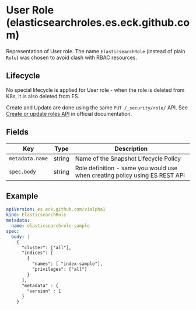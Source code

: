 # User Role (elasticsearchroles.es.eck.github.com)

Representation of User role. The name `ElasticsearchRole` (instead of plain `Role`)
was chosen to avoid clash with RBAC resources.


## Lifecycle

No special lifecycle is applied for User role - when the role
is deleted from K8s, it is also deleted from ES.

Create and Update are done using the same `PUT /_security/role/` API.
See [Create or update roles API](https://www.elastic.co/guide/en/elasticsearch/reference/current/security-api-put-role.html)
in official documentation.

## Fields

| Key             | Type   | Description                                                                 |
|-----------------|--------|-----------------------------------------------------------------------------|
| `metadata.name` | string | Name of the Snapshot Lifecycle Policy                                       |
| `spec.body`     | string | Role definition - same you would use when creating policy using ES REST API |

## Example

```yaml
apiVersion: es.eck.github.com/v1alpha1
kind: ElasticsearchRole
metadata:
  name: elasticsearchrole-sample
spec:
  body: |
    {
      "cluster": ["all"],
      "indices": [
        {
          "names": [ "index-sample"],
          "privileges": ["all"]
        }
      ],
      "metadata" : {
        "version" : 1
      }
    }
```
